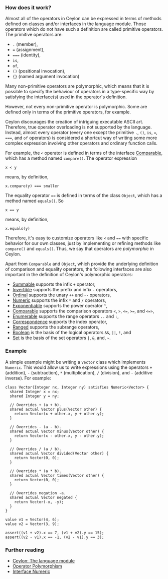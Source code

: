 ### How does it work?

Almost all of the operators in Ceylon can be expressed in terms of methods defined on classes and/or interfaces in the language module. Those operators which do not have such a definition are called primitive operators. The primitive operators are:

- `.` (member),
- `=` (assignment),
- `===` (identity),
- `is`,
- `of`,
- `()` (positional invocation),
- `{}` (named argument invocation)

Many non-primitive operators are polymorphic, which means that it is possible to specify the behaviour of operators in a type-specific way by satisfying the interface(s) used in the operator's definition.

However, not every non-primitive operator is polymorphic. Some are defined only in terms of the primitive operators, for example.

Ceylon discourages the creation of intriguing executable ASCII art. Therefore, true operator overloading is not supported by the language. Instead, almost every operator (every one except the primitive `.`, `()`, `is`, `=`, `===`, and `of` operators) is considered a shortcut way of writing some more complex expression involving other operators and ordinary function calls.

For example, the `<` operator is defined in terms of the interface [Comparable](https://modules.ceylon-lang.org/repo/1/ceylon/language/1.2.0/module-doc/Comparable.type.html), which has a method named `compare()`. The operator expression

```ceylon
x < y
```

means, by definition,

```ceylon
x.compare(y) === smaller
```

The equality operator `==` is defined in terms of the class `Object`, which has a method named `equals()`. So

```ceylon
x == y
```

means, by definition,

```ceylon
x.equals(y)
```

Therefore, it's easy to customize operators like `<` and `==` with specific behavior for our own classes, just by implementing or refining methods like `compare()` and `equals()`. Thus, we say that operators are _polymorphic_ in Ceylon.

Apart from `Comparable` and `Object`, which provide the underlying definition of comparison and equality operators, the following interfaces are also important in the definition of Ceylon's polymorphic operators:

- [Summable](https://modules.ceylon-lang.org/repo/1/ceylon/language/1.2.0/module-doc/Summable.type.html) supports the infix `+` operator,
- [Invertible](https://modules.ceylon-lang.org/repo/1/ceylon/language/1.2.0/module-doc/Invertible.type.html) supports the prefix and infix `-` operators,
- [Ordinal](https://modules.ceylon-lang.org/repo/1/ceylon/language/1.2.0/module-doc/Ordinal.type.html) supports the unary `++` and `--` operators,
- [Numeric](https://modules.ceylon-lang.org/repo/1/ceylon/language/1.2.0/module-doc/Numeric.type.html) supports the infix `*` and `/` operators,
- [Exponentiable](https://modules.ceylon-lang.org/repo/1/ceylon/language/1.2.0/module-doc/Exponentiable.type.html) supports the power operator `^`,
- [Comparable](https://modules.ceylon-lang.org/repo/1/ceylon/language/1.2.0/module-doc/Comparable.type.html) supports the comparison operators `<`, `>`, `<=`, `>=`, and `<=>`,
- [Enumerable](https://modules.ceylon-lang.org/repo/1/ceylon/language/1.2.0/module-doc/Enumerable.type.html) supports the range operators `..` and `:`,
- [Correspondence](https://modules.ceylon-lang.org/repo/1/ceylon/language/1.2.0/module-doc/Correspondence.type.html) supports the index operator,
- [Ranged](https://modules.ceylon-lang.org/repo/1/ceylon/language/1.2.0/module-doc/Ranged.type.html) supports the subrange operators,
- [Boolean](https://modules.ceylon-lang.org/repo/1/ceylon/language/1.2.0/module-doc/Boolean.type.html) is the basis of the logical operators `&&`, `||`, `!`, and
- [Set](https://modules.ceylon-lang.org/repo/1/ceylon/language/1.2.0/module-doc/Set.type.html) is the basis of the set operators `|`, `&`, and, `~`.

### Example

A simple example might be writing a `Vector` class which implements `Numeric`. This would allow us to write expressions using the operators `+` (addition), `-` (subtraction), `*` (multiplication), `/` (division), and `-` (additive inverse). For example:

```ceylon
class Vector(Integer nx, Integer ny) satisfies Numeric<Vector> {
  shared Integer x = nx;
  shared Integer y = ny;

  // Overrides + (a + b).
  shared actual Vector plus(Vector other) {
    return Vector(x + other.x, y + other.y);
  }

  // Overrides - (a - b).
  shared actual Vector minus(Vector other) {
    return Vector(x - other.x, y - other.y);
  }

  // Overrides / (a / b).
  shared actual Vector divided(Vector other) {
    return Vector(0, 0);
  }

  // Overrides * (a * b).
  shared actual Vector times(Vector other) {
    return Vector(0, 0);
  }

  // Overrides negation -a.
  shared actual Vector negated {
    return Vector(-x, -y);
  }
}

value v1 = Vector(4, 6);
value v2 = Vector(3, 9);

assert((v1 + v2).x == 7, (v1 + v2).y == 15);
assert((v2 - v1).x == -1, (v2 - v1).y == 3);
```

### Further reading

- [Ceylon: The language module](http://ceylon-lang.org/documentation/1.2/tour/language-module/#operator_polymorphism)
- [Operator Polymorphism](http://ceylon-lang.org/documentation/1.2/reference/operator/operator-polymorphism/)
- [Interface Numeric](https://modules.ceylon-lang.org/repo/1/ceylon/language/1.2.0/module-doc/api/Numeric.type.html)